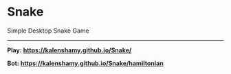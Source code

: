 # Snake
Simple Desktop Snake Game

---

**Play: https://kalenshamy.github.io/Snake/**

**Bot: https://kalenshamy.github.io/Snake/hamiltonian**
